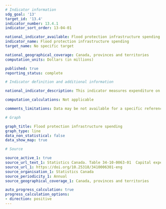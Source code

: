 ```yaml
---
# Indicator information
sdg_goal: '13'
target_id: '13.4'
indicator_number: 13.4.1
indicator_sort_order: 13-04-01

national_indicator_available: Flood protection infrastructure spending
indicator_name: Flood protection infrastructure spending
target_name: No specific target

national_geographical_coverage: Canada, provinces and territories
computation_units: Dollars (in millions)

published: true
reporting_status: complete

# Indicator definition and additional information

national_indicator_description: This indicator measures expenditure on flood protection infrastructure.

computation_calculations: Not applicable

comments_limitations: Data may be not available for a specific reference period or suppressed to meet the confidentiality requirements of the Statistics Act.

# Graph

graph_title: Flood protection infrastructure spending
graph_type: line
data_non_statistical: false
data_show_map: true

# Source

source_active_1: true
source_url_text_1: Statistics Canada. Table 34-10-0063-01  Capital expenditures, non-residential tangible assets, by type of asset and geography (x 1,000,000)
source_url_1: https://doi.org/10.25318/3410006301-eng
source_organisation_1: Statistics Canada
source_periodicity_1: Annual
source_geographical_coverage_1: Canada, provinces and territories

auto_progress_calculation: true
progress_calculation_options:
- direction: positive
---
```

